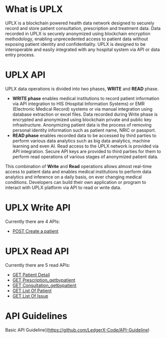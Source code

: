 # What is UPLX
UPLX is a blockchain powered health data network designed to securely record and store patient consultation, prescription and treatment data. Data recorded in UPLX is securely anonymized using blockchain encryption methodology, enabling unprecedented access to patient data without exposing patient identity and confidentiality. UPLX is designed to be interoperable and easily integrated with any hospital system via API or data entry process.

# UPLX API
UPLX data operations is divided into two phases, **WRITE** and **READ** phase. 
* **WRITE phase** enables medical institutions to record patient information via API integration to HIS (Hospital Information Systems) or EMR (Electronic Medical Record) systems or via manual integration using database extraction or excel files. Data recorded during Write phase is encrypted and anonymized using blockchain private and public key infrastructure. Anonymizing patient data is the process of removing personal identity information such as patient name, NRIC or passport. 
* **READ phase** enables recorded data to be accessed by third parties to perform various data analytics such as big data analytics, machine learning and even AI. Read access to the UPLX network is provided via API integration. Secure API keys are provided to third parties for them to perform read operations of various stages of anonymized patient data.

This combination of **Write** and **Read** operations allows almost real-time access to patient data and enables medical institutions to perform data analytics and inference on a daily basis, on ever changing medical conditions. Developers can build their own application or program to interact with UPLX platform via API to read or write data.

# UPLX Write API
Currently there are 4 APIs:
- [POST Create a patient](https://github.com/LedgerX-Code/demoapi.uplx.io/wiki/POST--Create-Patient)

# UPLX Read API
Currently there are 5 read APIs: 
- [GET Patient Detail](https://github.com/LedgerX-Code/demoapi.uplx.io/wiki/GET--Patient-Detail)
- [GET Prescription_getbypatient](https://github.com/LedgerX-Code/demoapi.uplx.io/wiki/GET--Prescription_getbypatient)
- [GET Consultation_getbypatient](https://github.com/LedgerX-Code/demoapi.uplx.io/wiki/GET--Consultation_getbypatient)
- [GET List Of Patient](https://github.com/LedgerX-Code/demoapi.uplx.io/wiki/GET--List-Of-Patient)
- [GET List Of Issue](https://github.com/LedgerX-Code/demoapi.uplx.io/wiki/GET--List-Of-Issue)

# API Guidelines
Basic API Guideline](https://github.com/LedgerX-Code/API-Guideline)







